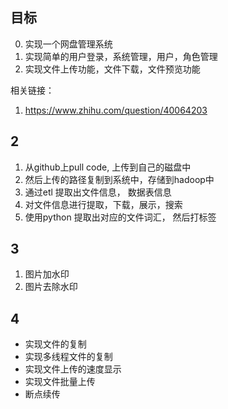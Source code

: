 ## 目标
0. 实现一个网盘管理系统
1. 实现简单的用户登录，系统管理，用户，角色管理
2. 实现文件上传功能，文件下载，文件预览功能

相关链接：
1.  https://www.zhihu.com/question/40064203

## 2
1. 从github上pull code, 上传到自己的磁盘中
2. 然后上传的路径复制到系统中，存储到hadoop中
3. 通过etl 提取出文件信息， 数据表信息
4. 对文件信息进行提取，下载，展示，搜索
5. 使用python 提取出对应的文件词汇， 然后打标签

## 3
1. 图片加水印
2. 图片去除水印


## 4
-   实现文件的复制
-   实现多线程文件的复制
-   实现文件上传的速度显示
-   实现文件批量上传
-   断点续传
